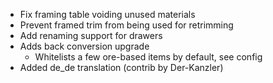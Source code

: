 - Fix framing table voiding unused materials
- Prevent framed trim from being used for retrimming
- Add renaming support for drawers
- Adds back conversion upgrade
  - Whitelists a few ore-based items by default, see config
- Added de_de translation (contrib by Der-Kanzler)